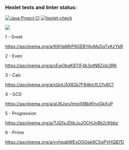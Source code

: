 ### Hexlet tests and linter status:
[![Java Proect CI](https://github.com/liamesskela/java-project-lvl1/actions/workflows/main.yml/badge.svg)](https://github.com/liamesskela/java-project-lvl1/actions/workflows/main.yml)
[![hexlet-check](https://github.com/liamesskela/java-project-lvl1/actions/workflows/hexlet-check.yml/badge.svg)](https://github.com/liamesskela/java-project-lvl1/actions/workflows/hexlet-check.yml)

<a href="https://codeclimate.com/github/liamesskela/java-project-lvl1/maintainability"><img src="https://api.codeclimate.com/v1/badges/7f2f9313f99852fdb7f2/maintainability" /></a>

1 - Greet 

https://asciinema.org/a/KKHaMhP9GEBYAyMsDgTyKzYkR

2 - Even

https://asciinema.org/a/xEwOkgK8TIF4k3otN8Zxlo3RK

3 - Calc

https://asciinema.org/a/xQntJ5X62k7FB4klcfLCfv8C1

4 - GCD

https://asciinema.org/a/aU6Jsru1meiXtBkIKhviGkXvP

5 - Progression

https://asciinema.org/a/TJQ1sJDtbJuJOCHJn8b2cKbbz

6 - Prime

https://asciinema.org/a/vyhpqbWExOGGpk6C5gPVHQB7D

